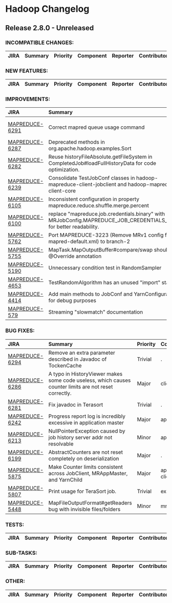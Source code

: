 # Hadoop Changelog

## Release 2.8.0 - Unreleased

### INCOMPATIBLE CHANGES:

| JIRA | Summary | Priority | Component | Reporter | Contributor |
|:---- |:---- | :--- |:---- |:---- |:---- |


### NEW FEATURES:

| JIRA | Summary | Priority | Component | Reporter | Contributor |
|:---- |:---- | :--- |:---- |:---- |:---- |


### IMPROVEMENTS:

| JIRA | Summary | Priority | Component | Reporter | Contributor |
|:---- |:---- | :--- |:---- |:---- |:---- |
| [MAPREDUCE-6291](https://issues.apache.org/jira/browse/MAPREDUCE-6291) | Correct mapred queue usage command |  Minor | client | Brahma Reddy Battula | Brahma Reddy Battula |
| [MAPREDUCE-6287](https://issues.apache.org/jira/browse/MAPREDUCE-6287) | Deprecated methods in org.apache.hadoop.examples.Sort |  Minor | examples | Chao Zhang | Chao Zhang |
| [MAPREDUCE-6282](https://issues.apache.org/jira/browse/MAPREDUCE-6282) | Reuse historyFileAbsolute.getFileSystem in CompletedJob#loadFullHistoryData for code optimization. |  Trivial | jobhistoryserver | zhihai xu | zhihai xu |
| [MAPREDUCE-6239](https://issues.apache.org/jira/browse/MAPREDUCE-6239) | Consolidate TestJobConf classes in hadoop-mapreduce-client-jobclient and hadoop-mapreduce-client-core |  Minor | client | Varun Saxena | Varun Saxena |
| [MAPREDUCE-6105](https://issues.apache.org/jira/browse/MAPREDUCE-6105) | Inconsistent configuration in property mapreduce.reduce.shuffle.merge.percent |  Trivial | . | Dongwook Kwon | Ray Chiang |
| [MAPREDUCE-6100](https://issues.apache.org/jira/browse/MAPREDUCE-6100) | replace "mapreduce.job.credentials.binary" with MRJobConfig.MAPREDUCE\_JOB\_CREDENTIALS\_BINARY for better readability. |  Trivial | mrv2 | zhihai xu | zhihai xu |
| [MAPREDUCE-5762](https://issues.apache.org/jira/browse/MAPREDUCE-5762) | Port MAPREDUCE-3223 (Remove MRv1 config from mapred-default.xml) to branch-2 |  Minor | documentation | Akira AJISAKA | Akira AJISAKA |
| [MAPREDUCE-5755](https://issues.apache.org/jira/browse/MAPREDUCE-5755) | MapTask.MapOutputBuffer#compare/swap should have @Override annotation |  Trivial | . | Tsuyoshi Ozawa | Tsuyoshi Ozawa |
| [MAPREDUCE-5190](https://issues.apache.org/jira/browse/MAPREDUCE-5190) | Unnecessary condition test in RandomSampler |  Minor | mrv2 | Jingguo Yao | Jingguo Yao |
| [MAPREDUCE-4653](https://issues.apache.org/jira/browse/MAPREDUCE-4653) | TestRandomAlgorithm has an unused "import" statement |  Trivial | contrib/gridmix | Amir Sanjar | Amir Sanjar |
| [MAPREDUCE-4414](https://issues.apache.org/jira/browse/MAPREDUCE-4414) | Add main methods to JobConf and YarnConfiguration, for debug purposes |  Major | client | Harsh J | Plamen Jeliazkov |
| [MAPREDUCE-579](https://issues.apache.org/jira/browse/MAPREDUCE-579) | Streaming "slowmatch" documentation |  Trivial | contrib/streaming | Bo Adler | Harsh J |


### BUG FIXES:

| JIRA | Summary | Priority | Component | Reporter | Contributor |
|:---- |:---- | :--- |:---- |:---- |:---- |
| [MAPREDUCE-6294](https://issues.apache.org/jira/browse/MAPREDUCE-6294) | Remove an extra parameter described in Javadoc of TockenCache |  Trivial | . | Chen He | Brahma Reddy Battula |
| [MAPREDUCE-6286](https://issues.apache.org/jira/browse/MAPREDUCE-6286) | A typo in HistoryViewer makes some code useless, which causes counter limits are not reset correctly. |  Major | client | zhihai xu | zhihai xu |
| [MAPREDUCE-6281](https://issues.apache.org/jira/browse/MAPREDUCE-6281) | Fix javadoc in Terasort |  Trivial | . | Albert Chu | Albert Chu |
| [MAPREDUCE-6242](https://issues.apache.org/jira/browse/MAPREDUCE-6242) | Progress report log is incredibly excessive in application master |  Major | applicationmaster | Jian Fang | Varun Saxena |
| [MAPREDUCE-6213](https://issues.apache.org/jira/browse/MAPREDUCE-6213) | NullPointerException caused by job history server addr not resolvable |  Minor | applicationmaster | Peng Zhang | Peng Zhang |
| [MAPREDUCE-6199](https://issues.apache.org/jira/browse/MAPREDUCE-6199) | AbstractCounters are not reset completely on deserialization |  Major | . | Anubhav Dhoot | Anubhav Dhoot |
| [MAPREDUCE-5875](https://issues.apache.org/jira/browse/MAPREDUCE-5875) | Make Counter limits consistent across JobClient, MRAppMaster, and YarnChild |  Major | applicationmaster, client, task | Gera Shegalov | Gera Shegalov |
| [MAPREDUCE-5807](https://issues.apache.org/jira/browse/MAPREDUCE-5807) | Print usage for TeraSort job. |  Trivial | examples | Rohith | Rohith |
| [MAPREDUCE-5448](https://issues.apache.org/jira/browse/MAPREDUCE-5448) | MapFileOutputFormat#getReaders bug with invisible files/folders |  Minor | mrv2 | Maysam Yabandeh | Maysam Yabandeh |


### TESTS:

| JIRA | Summary | Priority | Component | Reporter | Contributor |
|:---- |:---- | :--- |:---- |:---- |:---- |


### SUB-TASKS:

| JIRA | Summary | Priority | Component | Reporter | Contributor |
|:---- |:---- | :--- |:---- |:---- |:---- |


### OTHER:

| JIRA | Summary | Priority | Component | Reporter | Contributor |
|:---- |:---- | :--- |:---- |:---- |:---- |


